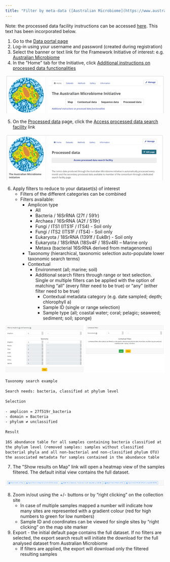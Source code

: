 ```yaml
---
title: "Filter by meta-data ([Australian Microbiome](https://www.australianmicrobiome.com/))"
---
```


<style type="text/css">
.main-container {
  max-width: 1500px;
}
</style>

Note: the processed data facility instructions can be accessed [here](https://data.bioplatforms.com/organization/pages/australian-microbiome/processed). This text has been incorporated below.

1. Go to the [Data portal page](https://data.bioplatforms.com/) 
2. Log-in using your username and password (created during registration)
3. Select the banner or text link for the Framework Initiative of interest: e.g. [Australian Microbiome](https://www.australianmicrobiome.com/)
4. In the "Home" tab for the Initiative, click [Additional instructions on processed data functionalities](https://data.bioplatforms.com/organization/pages/australian-microbiome/processed)

![](images/ami_link_1.png)

5. On the [Processed data](https://data.bioplatforms.com/organization/pages/australian-microbiome/processed) page, click the [Access processed data search facility](https://data.bioplatforms.com/bpa/otu/) link

![](images/ami_link_2.png)

6. Apply filters to reduce to your dataset(s) of interest
     - Filters of the different categories can be combined
     - Filters available:
          - Amplicon type     
               - All
               - Bacteria / 16SrRNA (27f / 591r) 
               - Archaea / 16SrRNA (A2f / 519r)
               - Fungi / ITS1 (ITS1F / ITS4) - Soil only
               - Fungi / ITS2 (ITS1F / ITS4) - Soil only
               - Eukaryota / 18SrRNA (1391f / EukBr) - Soil only
               - Eukaryota / 18SrRNA (18Sv4F / 18Sv4R) – Marine only
               - Metaxa (bacterial 16SrRNA derived from metagenomes)
          - Taxonomy (hierarchical, taxonomic selection auto-populate lower taxonomic search terms)
          - Contextual     
               - Environment (all; marine; soil)
               - Additional search filters through range or text selection. Single or multiple filters can be applied with the option of matching “all” (every filter need to be true) or “any” (either filter need to be true)         
                    - Contextual metadata category (e.g. date sampled; depth; chlorophyll a)
                    - Sample ID (single or range selection)
                    - Sample type (all; coastal water; coral; pelagic; seaweed; sediment; soil; sponge)

![](images/ami_processed_data.png)

```
Taxonomy search example

Search needs: bacteria, classified at phylum level

Selection

- amplicon = 27f519r_bacteria
- domain = Bacteria
- phylum ≠ unclassified

Result

16S abundance table for all samples containing bacteria classified at the phylum level (removed samples: samples without classified bacterial phyla and all non-bacterial and non-classified phylum OTU)
the associated metadata for samples contained in the abundance table
```

7. The "Show results on Map" link will open a heatmap view of the samples filtered. The default initial view contains the full dataset.

![](images/ami_processed_data_2.png)

8. Zoom in/out using the +/- buttons or by “right clicking” on the collection site
     - In case of multiple samples mapped a number will indicate how many sites are represented with a gradient colour (red for high numbers to green for low numbers)
     - Sample ID and coordinates can be viewed for single sites by “right clicking” on the map site marker
9. Export - the initial default page contains the full dataset. If no filters are selected, the export search result will initiate the download for the full analysed dataset from Australian Microbiome
     - If filters are applied, the export will download only the filtered resulting samples
